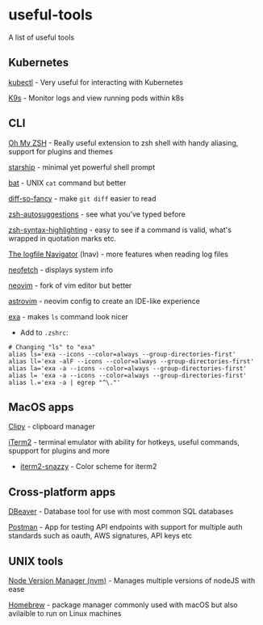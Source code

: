 # useful-tools

A list of useful tools

## Kubernetes

[kubectl](https://kubernetes.io/docs/reference/kubectl/) - Very useful for interacting with Kubernetes

[K9s](https://k9scli.io/) - Monitor logs and view running pods within k8s

## CLI

[Oh My ZSH](https://ohmyz.sh/) - Really useful extension to zsh shell with handy aliasing, support for plugins and themes

[starship](https://starship.rs/) - minimal yet powerful shell prompt

[bat](https://github.com/sharkdp/bat) - UNIX `cat` command but better

[diff-so-fancy](https://github.com/so-fancy/diff-so-fancy) - make `git diff` easier to read

[zsh-autosuggestions](https://github.com/zsh-users/zsh-autosuggestions) - see what you've typed before

[zsh-syntax-highlighting](https://github.com/zsh-users/zsh-syntax-highlighting) - easy to see if a command is valid, what's wrapped in quotation marks etc.

[The logfile Navigator](https://lnav.org/) (lnav) - more features when reading log files

[neofetch](https://github.com/dylanaraps/neofetch) - displays system info

[neovim](https://github.com/neovim/neovim) - fork of vim editor but better

[astrovim](https://github.com/AstroNvim/AstroNvim) - neovim config to create an IDE-like experience

[exa](https://github.com/ogham/exa) - makes `ls` command look nicer

- Add to `.zshrc`:
```
# Changing "ls" to "exa"
alias ls='exa --icons --color=always --group-directories-first'
alias ll='exa -alF --icons --color=always --group-directories-first'
alias la='exa -a --icons --color=always --group-directories-first'
alias l= 'exa -a --icons --color=always --group-directories-first'
alias l.='exa -a | egrep "^\."'
```

## MacOS apps

[Clipy](https://github.com/Clipy/Clipy) - clipboard manager

[iTerm2](https://iterm2.com/) - terminal emulator with ability for hotkeys, useful commands, spupport for plugins and more

-   [iterm2-snazzy](https://github.com/sindresorhus/iterm2-snazzy) - Color scheme for iterm2

## Cross-platform apps

[DBeaver](https://dbeaver.io/) - Database tool for use with most common SQL databases

[Postman](https://www.postman.com/downloads/) - App for testing API endpoints with support for multiple auth standards such as oauth, AWS signatures, API keys etc

## UNIX tools

[Node Version Manager (nvm)](https://github.com/nvm-sh/nvm) - Manages multiple versions of nodeJS with ease

[Homebrew](https://brew.sh/) - package manager commonly used with macOS but also avilaible to run on Linux machines
